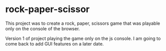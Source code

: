 # rock-paper-scissor

This project was to create a rock, paper, scissors game that was playable only on the console of the browser.

Version 1 of project playing the game only on the js console. I am going to come back to add GUI features on a later date.